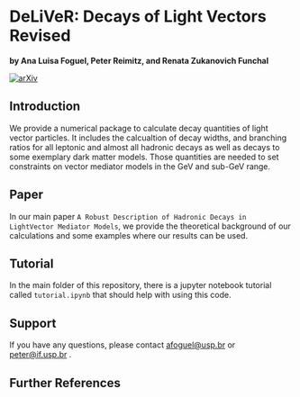 # DeLiVeR: Decays of Light Vectors Revised

**by Ana Luisa Foguel, Peter Reimitz, and Renata Zukanovich Funchal**

[![arXiv](http://img.shields.io/badge/arXiv-2201.XXXXX-B31B1B.svg)](https://arxiv.org)

## Introduction

We provide a numerical package to calculate decay quantities of light vector particles. It includes the calcualtion of decay widths, and branching ratios for all leptonic and almost all hadronic decays as well as decays to some exemplary dark matter models. Those quantities are needed to set constraints on vector mediator models in the GeV and sub-GeV range.

## Paper

In our main paper `A Robust Description of Hadronic Decays in LightVector Mediator Models`, we provide the theoretical background of our calculations and some examples where our results can be used.

## Tutorial

In the main folder of this repository, there is a jupyter notebook tutorial called `tutorial.ipynb` that should
help with using this code.

## Support

If you have any questions, please contact afoguel@usp.br or peter@if.usp.br .

## Further References
